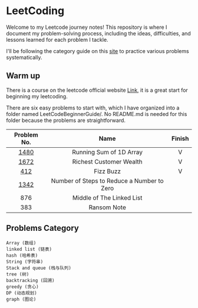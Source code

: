 # LeetCoding

Welcome to my Leetcode journey notes! This repository is where I document my problem-solving process, including the ideas, difficulties, and lessons learned for each problem I tackle.

I'll be following the category guide on this [site](https://github.com/youngyangyang04/leetcode-master?tab=readme-ov-file "《代码随想录》LeetCode 刷题攻略") to practice various problems systematically.

## Warm up
There is a course on the leetcode official website [Link](https://leetcode.com/explore/learn/card/the-leetcode-beginners-guide/), it is a great start for beginning my leetcoding.

There are six easy problems to start with, which I have organized into a folder named LeetCodeBeginnerGuide/. No README.md is needed for this folder because the problems are straightforward.

| Problem No.|Name|Finish|
|:-------------:|:-------------:|:-----:|
|[1480](https://leetcode.com/problems/running-sum-of-1d-array/description/)|Running Sum of 1D Array|V|
|[1672](https://leetcode.com/problems/richest-customer-wealth/)|Richest Customer Wealth|V|
|[412](https://leetcode.com/problems/fizz-buzz/description/)|Fizz Buzz|V|
|[1342](https://leetcode.com/problems/number-of-steps-to-reduce-a-number-to-zero/)|Number of Steps to Reduce a Number to Zero||
|876| Middle of The Linked List||
|383|Ransom Note||

## Problems Category
	Array (数组)
	linked list (链表)
	hash (哈希表)
	String (字符串)
	Stack and queue (栈与队列)
	tree (树)
	backtracking (回溯)
	greedy (贪心)
	DP (动态规划)
	graph (图论)
